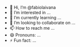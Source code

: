- 👋 Hi, I’m @fabiolaivana
- 👀 I’m interested in ...
- 🌱 I’m currently learning ...
- 💞️ I’m looking to collaborate on ...
- 📫 How to reach me ...
- 😄 Pronouns: ...
- ⚡ Fun fact: ...

<!---
fabiolaivana/fabiolaivana is a ✨ special ✨ repository because its `README.md` (this file) appears on your GitHub profile.
You can click the Preview link to take a look at your changes.
--->
